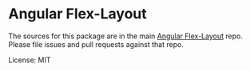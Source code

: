 Angular Flex-Layout
=======

The sources for this package are in the main [Angular Flex-Layout](https://github.com/angular/flex-layout) repo.
Please file issues and pull requests against that repo.

License: MIT